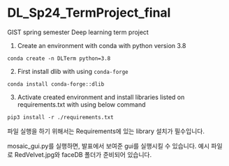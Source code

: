 # DL_Sp24_TermProject_final

GIST spring semester Deep learning term project

1. Create an environment with conda with python version 3.8
  ``` {powershell}
  conda create -n DLTerm python=3.8
  ```
2. First install dlib with using `conda-forge`

  ``` {powershell}
  conda install conda-forge::dlib
  ```

3. Activate created environment and install libraries listed on requirements.txt with using below command

  ``` {powershell}
  pip3 install -r ./requirements.txt
  ```



파일 실행을 하기 위해서는 Requirements에 있는 library 설치가 필수입니다.

mosaic_gui.py를 실행하면, 발표에서 보여준 gui를 실행시킬 수 있습니다.
예시 파일로 RedVelvet.jpg와 faceDB 폴더가 준비되어 있습니다.
